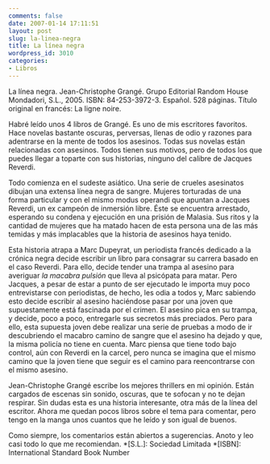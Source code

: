 ```yaml
---
comments: false
date: 2007-01-14 17:11:51
layout: post
slug: la-linea-negra
title: La línea negra
wordpress_id: 3010
categories:
- Libros
---
```


La línea negra. Jean-Christophe Grangé. Grupo Editorial Random House Mondadori, S.L., 2005. ISBN: 84-253-3972-3. Español. 528 páginas. Título original en francés: La ligne noire.





Habré leído unos 4 libros de Grangé. Es uno de mis escritores favoritos. Hace novelas bastante oscuras, perversas, llenas de odio y razones para adentrarse en la mente de todos los asesinos. Todas sus novelas están relacionadas con asesinos. Todos tienen sus motivos, pero de todos los que puedes llegar a toparte con sus historias, ninguno del calibre de Jacques Reverdi.





Todo comienza en el sudeste asiático. Una serie de crueles asesinatos dibujan una extensa línea negra de sangre. Mujeres torturadas de una forma particular y con el mismo modus operandi que apuntan a Jacques Reverdi, un ex campeón de inmersión libre. Éste se encuentra arrestado, esperando su condena y ejecución en una prisión de Malasia.  Sus ritos y la cantidad de mujeres que ha matado hacen de esta persona una de las más temidas y más implacables que la historia de asesinos haya tenido.





Esta historia atrapa a Marc Dupeyrat, un periodista francés dedicado a la crónica negra decide escribir un libro para consagrar su carrera basado en el caso Reverdi. Para ello, decide tender una trampa al asesino para averiguar _la macabra pulsión_ que lleva al psicópata para matar. Pero Jacques, a pesar de estar a punto de ser ejecutado le importa muy poco entrevistarse con periodistas, de hecho, les odia a todos y, Marc sabiendo esto decide escribir al asesino haciéndose pasar por una joven que supuestamente está fascinada por el crimen. El asesino pica en su trampa, y decide, poco a poco, entregarle sus secretos más preciados. Pero para ello, esta supuesta joven debe realizar una serie de pruebas a modo de ir descubriendo el macabro camino de sangre que el asesino ha dejado y que, la misma policía no tiene en cuenta. Marc piensa que tiene todo bajo control, aún con Reverdi en la carcel, pero nunca se imagina que el mismo camino que la joven tiene que seguir es el camino para reencontrarse con el mismo asesino.





Jean-Christophe Grangé escribe los mejores thrillers en mi opinión. Están cargados de escenas sin sonido, oscuras, que te sofocan y no te dejan respirar. Sin dudas esta es una historia interesante, otra más de la línea del escritor. Ahora me quedan pocos libros sobre el tema para comentar, pero tengo en la manga unos cuantos que he leído y son igual de buenos.





Como siempre, los comentarios están abiertos a sugerencias. Anoto y leo casi todo lo que me recomiendan.
  *[S.L.]: Sociedad Limitada
  *[ISBN]: International Standard Book Number
